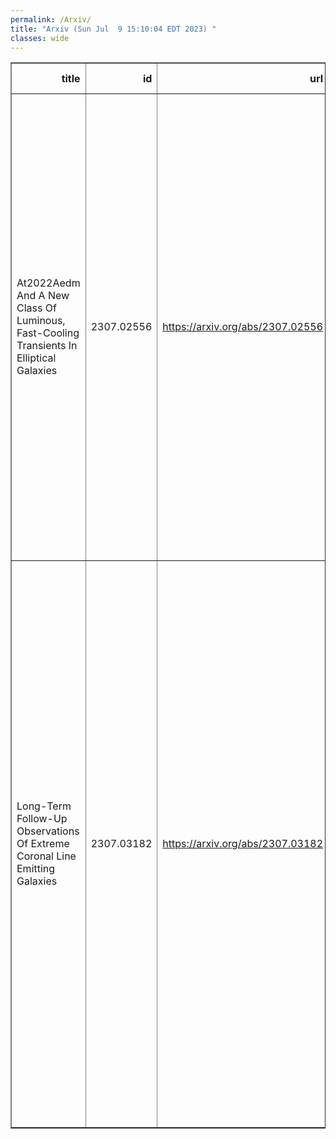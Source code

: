 ```yaml
---
permalink: /Arxiv/
title: "Arxiv (Sun Jul  9 15:10:04 EDT 2023) "
classes: wide
---
```

<table border="1" class="dataframe">
  <thead>
    <tr style="text-align: right;">
      <th>title</th>
      <th>id</th>
      <th>url</th>
      <th>authors</th>
      <th>Local Authors</th>
    </tr>
  </thead>
  <tbody>
    <tr>
      <td>At2022Aedm And A New Class Of Luminous, Fast-Cooling Transients In   Elliptical Galaxies</td>
      <td>2307.02556</td>
      <td><a href="https://arxiv.org/abs/2307.02556" target="_blank">https://arxiv.org/abs/2307.02556</a></td>
      <td>M. Nicholl, S. Srivastav, M. D. Fulton, S. Gomez, M. E. Huber, S. R. Oates, P. Ramsden, L. Rhodes, S. J. Smartt, K. W. Smith, A. Aamer, J. P. Anderson, F. E. Bauer, E. Berger, T. De Boer, K. C. Chambers, P. Charalampopoulos, T. -W. Chen, R. P. Fender, M. Fraser, H. Gao, D. A. Green, L. Galbany, B. P. Gompertz, M. Gromadzki, C. P. Gutiérrez, D. A. Howell, C. Inserra, P. G. Jonker, M. Kopsacheili, T. B. Lowe, E. A. Magnier, S. L. Mcgee, T. Moore, T. E. Müller-Bravo, T. Pessi, M. Pursiainen, A. Rest, E. J. Ridley, B. J. Shappee, X. Sheng, G. P. Smith, M. A. Tucker, J. Vinkó, R. J. Wainscoat, P. Wiseman, D. R. Young</td>
      <td>Michael Tucker</td>
    </tr>
    <tr>
      <td>Long-Term Follow-Up Observations Of Extreme Coronal Line Emitting   Galaxies</td>
      <td>2307.03182</td>
      <td><a href="https://arxiv.org/abs/2307.03182" target="_blank">https://arxiv.org/abs/2307.03182</a></td>
      <td>Peter Clark, Or Graur, Joseph Callow, Jessica Aguilar, Steven Ahlen, Joseph P. Anderson, Edo Berger, Thomas Brink, David Brooks, Ting-Wan Chen, Todd Claybaugh, Axel De La Macorra, Peter Doel, Alexei Filippenko, Jamie Forero-Romero, Sebastian Gomez, Mariusz Gromadzki, Klaus Honscheid, Cosimo Inserra, Theodore Kisner, Martin Landriau, Lydia Makrygianni, Marc Manera, Aaron Meisner, Ramon Miquel, John Moustakas, Tomás E. Müller-Bravo, Matt Nicholl, Jundan Nie, Francesca Onori, Antonella Palmese, Claire Poppett, Thomas Reynolds, Mehdi Rezaie, Graziano Rossi, Eusebio Sanchez, Michael Schubnell, Gregory Tarlé, Benjamin A. Weaver, Thomas Wevers, David R. Young, Weikang Zheng, Zhimin Zhou</td>
      <td>Klaus Honscheid</td>
    </tr>
  </tbody>
</table>